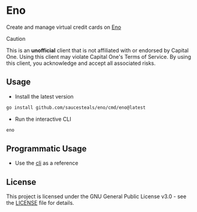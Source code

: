 # Eno

Create and manage virtual credit cards on [Eno](https://www.capitalone.com/digital/tools/eno/)

> [!CAUTION]
> This is an **unofficial** client that is not affiliated with or endorsed by Capital One.
> Using this client may violate Capital One's Terms of Service.
> By using this client, you acknowledge and accept all associated risks.

## Usage

- Install the latest version

```sh
go install github.com/saucesteals/eno/cmd/eno@latest
```

- Run the interactive CLI

```sh
eno
```

## Programmatic Usage

- Use the [cli](./cmd/eno/main.go) as a reference

## License

This project is licensed under the GNU General Public License v3.0 - see the [LICENSE](./LICENSE) file for details.
